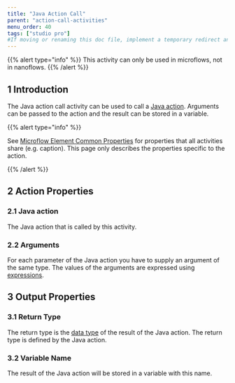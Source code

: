 ```yaml
---
title: "Java Action Call"
parent: "action-call-activities"
menu_order: 40
tags: ["studio pro"]
#If moving or renaming this doc file, implement a temporary redirect and let the respective team know they should update the URL in the product. See Mapping to Products for more details.
---
```


{{% alert type="info" %}}
This activity can only be used in microflows, not in nanoflows.
{{% /alert %}}

## 1 Introduction

The Java action call activity can be used to call a [Java action](java-actions). Arguments can be passed to the action and the result can be stored in a variable.

{{% alert type="info" %}}

See [Microflow Element Common Properties](microflow-element-common-properties) for properties that all activities share (e.g. caption). This page only describes the properties specific to the action.

{{% /alert %}}

## 2 Action Properties

### 2.1 Java action

The Java action that is called by this activity.

### 2.2 Arguments

For each parameter of the Java action you have to supply an argument of the same type. The values of the arguments are expressed using [expressions](expressions).

## 3 Output Properties

### 3.1 Return Type

The return type is the [data type](data-types) of the result of the Java action. The return type is defined by the Java action.

### 3.2 Variable Name

The result of the Java action will be stored in a variable with this name.

